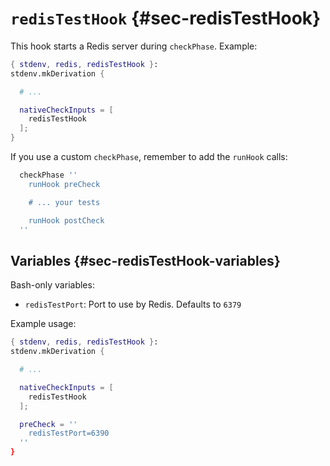 
# `redisTestHook` {#sec-redisTestHook}

This hook starts a Redis server during `checkPhase`. Example:

```nix
{ stdenv, redis, redisTestHook }:
stdenv.mkDerivation {

  # ...

  nativeCheckInputs = [
    redisTestHook
  ];
}
```

If you use a custom `checkPhase`, remember to add the `runHook` calls:
```nix
  checkPhase ''
    runHook preCheck

    # ... your tests

    runHook postCheck
  ''
```

## Variables {#sec-redisTestHook-variables}

Bash-only variables:

 - `redisTestPort`: Port to use by Redis. Defaults to `6379`

Example usage:

```nix
{ stdenv, redis, redisTestHook }:
stdenv.mkDerivation {

  # ...

  nativeCheckInputs = [
    redisTestHook
  ];

  preCheck = ''
    redisTestPort=6390
  ''
}

